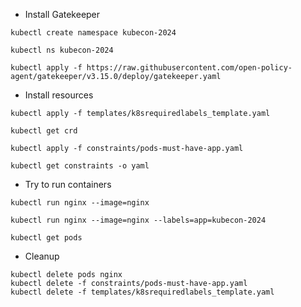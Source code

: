 * Install Gatekeeper
```
kubectl create namespace kubecon-2024

kubectl ns kubecon-2024

kubectl apply -f https://raw.githubusercontent.com/open-policy-agent/gatekeeper/v3.15.0/deploy/gatekeeper.yaml
```

* Install resources
```
kubectl apply -f templates/k8srequiredlabels_template.yaml

kubectl get crd

kubectl apply -f constraints/pods-must-have-app.yaml

kubectl get constraints -o yaml
```

* Try to run containers
```
kubectl run nginx --image=nginx

kubectl run nginx --image=nginx --labels=app=kubecon-2024

kubectl get pods
```

* Cleanup 

```
kubectl delete pods nginx
kubectl delete -f constraints/pods-must-have-app.yaml
kubectl delete -f templates/k8srequiredlabels_template.yaml
```